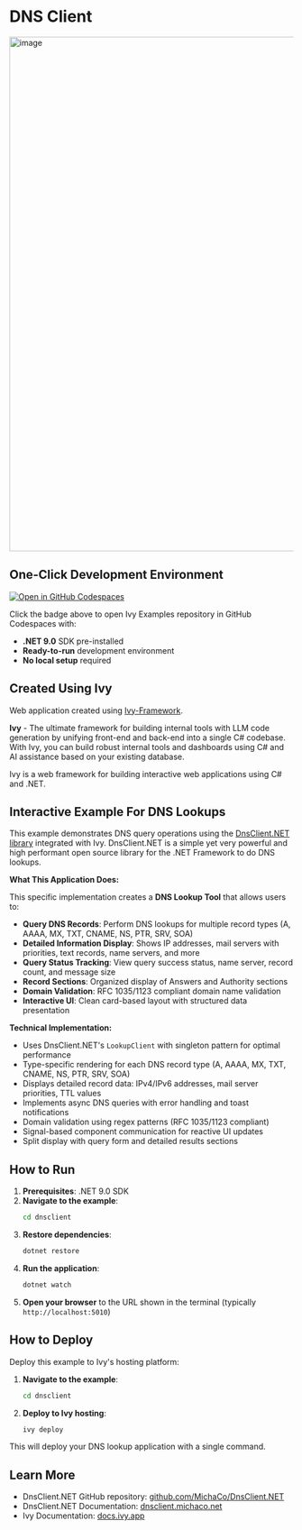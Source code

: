 ﻿# DNS Client

<img width="1918" height="913" alt="image" src="https://github.com/user-attachments/assets/0d682c28-6790-48d4-bac4-de6094295a25" />

## One-Click Development Environment

[![Open in GitHub Codespaces](https://github.com/codespaces/badge.svg)](https://github.com/codespaces/new?hide_repo_select=true&ref=main&repo=Ivy-Interactive%2FIvy-Examples&machine=standardLinux32gb&devcontainer_path=.devcontainer%2Fdnsclient%2Fdevcontainer.json&location=EuropeWest)

Click the badge above to open Ivy Examples repository in GitHub Codespaces with:
- **.NET 9.0** SDK pre-installed
- **Ready-to-run** development environment
- **No local setup** required

## Created Using Ivy

Web application created using [Ivy-Framework](https://github.com/Ivy-Interactive/Ivy-Framework).

**Ivy** - The ultimate framework for building internal tools with LLM code generation by unifying front-end and back-end into a single C# codebase. With Ivy, you can build robust internal tools and dashboards using C# and AI assistance based on your existing database.

Ivy is a web framework for building interactive web applications using C# and .NET.

## Interactive Example For DNS Lookups

This example demonstrates DNS query operations using the [DnsClient.NET library](https://github.com/MichaCo/DnsClient.NET) integrated with Ivy. DnsClient.NET is a simple yet very powerful and high performant open source library for the .NET Framework to do DNS lookups.

**What This Application Does:**

This specific implementation creates a **DNS Lookup Tool** that allows users to:

- **Query DNS Records**: Perform DNS lookups for multiple record types (A, AAAA, MX, TXT, CNAME, NS, PTR, SRV, SOA)
- **Detailed Information Display**: Shows IP addresses, mail servers with priorities, text records, name servers, and more
- **Query Status Tracking**: View query success status, name server, record count, and message size
- **Record Sections**: Organized display of Answers and Authority sections
- **Domain Validation**: RFC 1035/1123 compliant domain name validation
- **Interactive UI**: Clean card-based layout with structured data presentation

**Technical Implementation:**

- Uses DnsClient.NET's `LookupClient` with singleton pattern for optimal performance
- Type-specific rendering for each DNS record type (A, AAAA, MX, TXT, CNAME, NS, PTR, SRV, SOA)
- Displays detailed record data: IPv4/IPv6 addresses, mail server priorities, TTL values
- Implements async DNS queries with error handling and toast notifications
- Domain validation using regex patterns (RFC 1035/1123 compliant)
- Signal-based component communication for reactive UI updates
- Split display with query form and detailed results sections

## How to Run

1. **Prerequisites**: .NET 9.0 SDK
2. **Navigate to the example**:
   ```bash
   cd dnsclient
   ```
3. **Restore dependencies**:
   ```bash
   dotnet restore
   ```
4. **Run the application**:
   ```bash
   dotnet watch
   ```
5. **Open your browser** to the URL shown in the terminal (typically `http://localhost:5010`)

## How to Deploy

Deploy this example to Ivy's hosting platform:

1. **Navigate to the example**:
   ```bash
   cd dnsclient
   ```
2. **Deploy to Ivy hosting**:
   ```bash
   ivy deploy
   ```
This will deploy your DNS lookup application with a single command.

## Learn More

- DnsClient.NET GitHub repository: [github.com/MichaCo/DnsClient.NET](https://github.com/MichaCo/DnsClient.NET)
- DnsClient.NET Documentation: [dnsclient.michaco.net](https://dnsclient.michaco.net)
- Ivy Documentation: [docs.ivy.app](https://docs.ivy.app)

